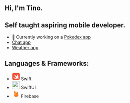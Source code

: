 ## Hi, I'm Tino.

## Self taught aspiring mobile developer.
- 📱 Currently working on a [Pokedex app](https://github.com/tinotusa/PokedexRemake)
- [Chat app](https://github.com/tinotusa/ChatApp)
- [Weather app](https://github.com/tinotusa/WeatherApp)

## Languages & Frameworks:
- <img src="https://raw.githubusercontent.com/devicons/devicon/master/icons/swift/swift-original.svg" width="25" height="25"> Swift
- <img src="https://developer.apple.com/assets/elements/icons/swiftui/swiftui-96x96_2x.png" width="25" height="25"> SwiftUI
- <img src="https://raw.githubusercontent.com/devicons/devicon/master/icons/firebase/firebase-plain.svg" width="25" height="25"> Firebase

<!--
**tinotusa/tinotusa** is a ✨ _special_ ✨ repository because its `README.md` (this file) appears on your GitHub profile.

Here are some ideas to get you started:

- 🔭 I’m currently working on ...
- 🌱 I’m currently learning ...
- 👯 I’m looking to collaborate on ...
- 🤔 I’m looking for help with ...
- 💬 Ask me about ...
- 📫 How to reach me: ...
- 😄 Pronouns: ...
- ⚡ Fun fact: ...
-->
